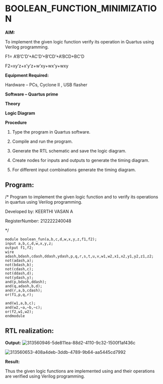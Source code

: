 # BOOLEAN_FUNCTION_MINIMIZATION

**AIM:**

To implement the given logic function verify its operation in Quartus using Verilog programming.

F1= A’B’C’D’+AC’D’+B’CD’+A’BCD+BC’D 

F2=xy’z+x’y’z+w’xy+wx’y+wxy

**Equipment Required:**

Hardware – PCs, Cyclone II , USB flasher

**Software – Quartus prime**

**Theory**

**Logic Diagram**

**Procedure**

1.	Type the program in Quartus software.

2.	Compile and run the program.

3.	Generate the RTL schematic and save the logic diagram.

4.	Create nodes for inputs and outputs to generate the timing diagram.

5.	For different input combinations generate the timing diagram.


## Program:

/* Program to implement the given logic function and to verify its operations in quartus using Verilog programming. 

Developed by: KEERTHI VASAN A

RegisterNumber: 212222240048

*/

```
module boolean_fun(a,b,c,d,w,x,y,z,f1,f2);
input a,b,c,d,w,x,y,z;
output f1,f2;
wire adash,bdash,cdash,ddash,ydash,p,q,r,s,t,u,v,w1,w2,x1,x2,y1,y2,z1,z2;
not(adash,a);
not(bdash,b);
not(cdash,c);
not(ddash,d);
not(ydash,y);
and(p,bdash,ddash);
and(q,adash,b,d);
and(r,a,b,cdash);
or(f1,p,q,r);

and(w1,a,b,c);
and(w2,~a,~b,~c);
or(f2,w1,w2);
endmodule
```


## RTL realization:

**Output:**
![313560946-5de811ea-88d2-4110-9c32-1500f1af436c](https://github.com/Keerthi-Vasan-Adhithan/BOOLEAN_FUNCTION_MINIMIZATION/assets/107488929/348cd21b-bcc4-4d44-a425-f64f9fb056ae)


![313560653-408a4deb-3ddb-4789-9b64-aa5445cd7992](https://github.com/Keerthi-Vasan-Adhithan/BOOLEAN_FUNCTION_MINIMIZATION/assets/107488929/78f443f6-f744-4a6a-8f8f-50a14e716ee9)


**Result:**

Thus the given logic functions are implemented using and their operations are verified using Verilog programming.

